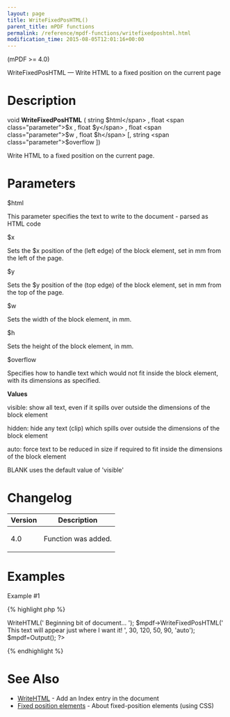 ```yaml
---
layout: page
title: WriteFixedPosHTML()
parent_title: mPDF functions
permalink: /reference/mpdf-functions/writefixedposhtml.html
modification_time: 2015-08-05T12:01:16+00:00
---
```


(mPDF >= 4.0)

WriteFixedPosHTML — Write HTML to a fixed position on the current page

# Description

void **WriteFixedPosHTML** ( string <span class="parameter">$html</span> , float <span class="parameter">$x</span> , float <span class="parameter">$y</span> , float <span class="parameter">$w</span> , float <span class="parameter">$h</span> [, string <span class="parameter">$overflow</span> ])

Write HTML to a fixed position on the current page.

# Parameters

<span class="parameter">$html</span>

This parameter specifies the text to write to the document - parsed as HTML code

<span class="parameter">$x</span>

Sets the <span class="parameter">$x</span> position of the (left edge) of the block element, set in mm from the left of the page.<span class="smallblock">

</span>

<span class="parameter">$y</span>

Sets the <span class="parameter">$y</span> position of the (top edge) of the block element, set in mm from the top of the page.<span class="smallblock">

</span>

<span class="parameter">$w</span>

Sets the width of the block element, in mm.<span class="smallblock">

</span>

<span class="parameter">$h</span>

Sets the height of the block element, in mm.<span class="smallblock">

</span>

<span class="parameter">$overflow</span>

Specifies how to handle text which would not fit inside the block element, with its dimensions as specified.

<span class="smallblock"></span>

**Values**

visible: show all text, even if it spills over outside the dimensions of the block element

hidden: hide any text (clip) which spills over outside the dimensions of the block element

auto: force text to be reduced in size if required to fit inside the dimensions of the block element

<span class="smallblock">BLANK</span> uses the default value of 'visible'

# Changelog

<table class="table"> <thead>
<tr> <th>Version</th><th>Description</th> </tr>
</thead> <tbody>
<tr>
<td>4.0</td>
<td>

Function was added.

</td>
</tr>
</tbody> </table>

# Examples

Example #1

{% highlight php %}
<?php

$mpdf = new mPDF();

$mpdf->WriteHTML('
Beginning bit of document...
');

$mpdf->WriteFixedPosHTML('
This text will appear just where I want it!
', 30, 120, 50, 90, 'auto');

$mpdf=Output();

?>
{% endhighlight %}

# See Also

<ul>
<li class="manual_boxlist"><a href="{{ "/reference/mpdf-functions/writehtml.html" | prepend: site.baseurl }}">WriteHTML</a> - Add an Index entry in the document </li>
<li class="manual_boxlist"><a href="{{ "/what-else-can-i-do/fixed-position-blocks.html" | prepend: site.baseurl }}">Fixed position elements</a> - About fixed-position elements (using CSS)</li>
</ul>
